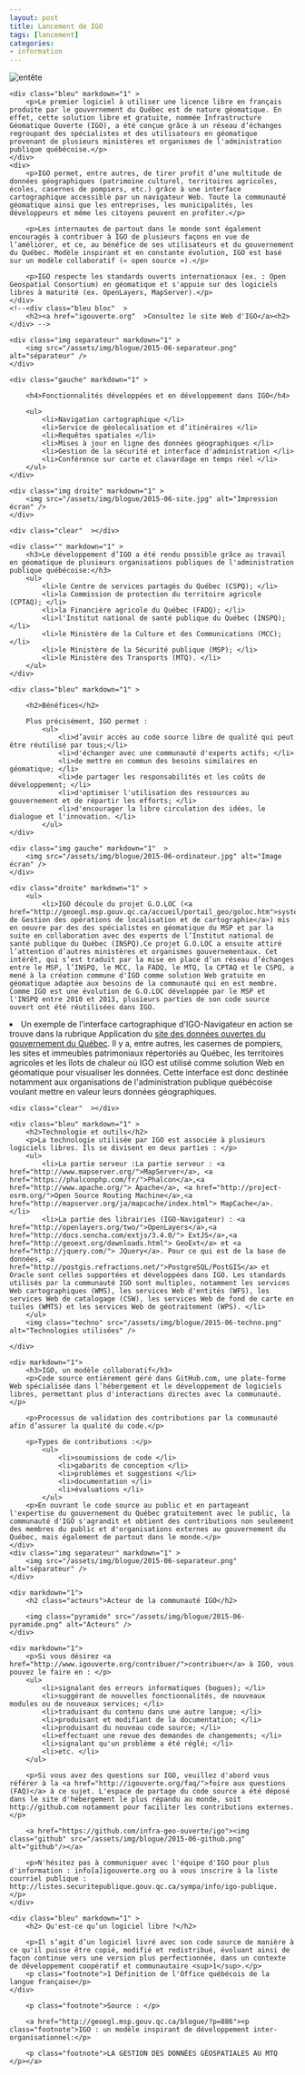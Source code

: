 ```yaml
---
layout: post
title: Lancement de IGO
tags: [lancement] 
categories:
- information
---
```


<div id="blogue-lancementjuin2015">
	<div class="img entete" markdown="1" >
		<img itemprop="image" src="/assets/img/blogue/2015-06-entete.png"  alt="entête" />
	</div>

	<div class="bleu" markdown="1" >
		<p>Le premier logiciel à utiliser une licence libre en français produite par le gouvernement du Québec est de nature géomatique. En effet, cette solution libre et gratuite, nommée Infrastructure Géomatique Ouverte (IGO), a été conçue grâce à un réseau d’échanges regroupant des spécialistes et des utilisateurs en géomatique provenant de plusieurs ministères et organismes de l'administration publique québécoise.</p>
	</div>
	<div>
		<p>IGO permet, entre autres, de tirer profit d’une multitude de données géographiques (patrimoine culturel, territoires agricoles, écoles, casernes de pompiers, etc.) grâce à une interface cartographique accessible par un navigateur Web. Toute la communauté géomatique ainsi que les entreprises, les municipalités, les développeurs et même les citoyens peuvent en profiter.</p>

		<p>Les internautes de partout dans le monde sont également encouragés à contribuer à IGO de plusieurs façons en vue de l’améliorer, et ce, au bénéfice de ses utilisateurs et du gouvernement du Québec. Modèle inspirant et en constante évolution, IGO est basé sur un modèle collaboratif (« open source »).</p>

		<p>IGO respecte les standards ouverts internationaux (ex. : Open Geospatial Consortium) en géomatique et s'appuie sur des logiciels libres à maturité (ex. OpenLayers, MapServer).</p>
	</div>
	<!--<div class="bleu bloc"  >
		<h2><a href="igouverte.org"  >Consultez le site Web d'IGO</a><h2>
	</div> -->

	<div class="img separateur" markdown="1" >
		<img src="/assets/img/blogue/2015-06-separateur.png" alt="séparateur" />
	</div>
	
	<div class="gauche" markdown="1" >

		<h4>Fonctionnalités développées et en développement dans IGO</h4>

		<ul>
			<li>Navigation cartographique </li>
			<li>Service de géolocalisation et d’itinéraires </li> 
			<li>Requêtes spatiales </li>
			<li>Mises à jour en ligne des données géographiques </li>
			<li>Gestion de la sécurité et interface d'administration </li>
			<li>Conférence sur carte et clavardage en temps réel </li>
		</ul>
	</div>

	<div class="img droite" markdown="1" >
		<img src="/assets/img/blogue/2015-06-site.jpg" alt="Impression écran" />
	</div>

	<div class="clear"  ></div>

	<div class="" markdown="1" >
		<h3>Le développement d’IGO a été rendu possible grâce au travail en géomatique de plusieurs organisations publiques de l'administration publique québécoise:</h3>
		<ul>
			<li>le Centre de services partagés du Québec (CSPQ); </li>
			<li>la Commission de protection du territoire agricole (CPTAQ); </li>
			<li>la Financière agricole du Québec (FADQ); </li>
			<li>l'Institut national de santé publique du Québec (INSPQ); </li>
			<li>le Ministère de la Culture et des Communications (MCC); </li>
			<li>le Ministère de la Sécurité publique (MSP); </li>
			<li>le Ministère des Transports (MTQ). </li>
		</ul>
	</div>

	<div class="bleu" markdown="1" >

		<h2>Bénéfices</h2>

		Plus précisément, IGO permet :
			<ul>
				<li>d’avoir accès au code source libre de qualité qui peut être réutilisé par tous;</li> 
				<li>d'échanger avec une communauté d'experts actifs; </li>
				<li>de mettre en commun des besoins similaires en géomatique; </li>
				<li>de partager les responsabilités et les coûts de développement; </li>
				<li>d'optimiser l'utilisation des ressources au gouvernement et de répartir les efforts; </li>
				<li>d'encourager la libre circulation des idées, le dialogue et l'innovation. </li>
			</ul>
	</div>

	<div class="img gauche" markdown="1"  >
		<img src="/assets/img/blogue/2015-06-ordinateur.jpg" alt="Image écran" />
	</div>

	<div class="droite" markdown="1" >
		<ul>
			<li>IGO découle du projet G.O.LOC (<a href="http://geoegl.msp.gouv.qc.ca/accueil/portail_geo/goloc.htm">système de Gestion des opérations de localisation et de cartographie</a>) mis en oeuvre par des des spécialistes en géomatique du MSP et par la suite en collaboration avec des experts de l’Institut national de santé publique du Québec (INSPQ).Ce projet G.O.LOC a ensuite attiré l’attention d’autres ministères et organismes gouvernementaux. Cet intérêt, qui s’est traduit par la mise en place d’un réseau d’échanges entre le MSP, l’INSPQ, le MCC, la FADQ, le MTQ, la CPTAQ et le CSPQ, a mené à la création commune d'IGO comme solution Web gratuite en géomatique adaptée aux besoins de la communauté qui en est membre. Comme IGO est une évolution de G.O.LOC développée par le MSP et l'INSPQ entre 2010 et 2013, plusieurs parties de son code source ouvert ont été réutilisées dans IGO.
</li>
			<li>Un exemple de l'interface cartographique d'IGO-Navigateur en action se trouve dans la rubrique Application du <a href="http://www.donnees.gouv.qc.ca/?node=/applications-geomatique">site des données ouvertes du gouvernement du Québec</a>. Il y a, entre autres, les casernes de pompiers, les sites et immeubles patrimoniaux répertoriés au Québec, les territoires agricoles et les îlots de chaleur où IGO est utilisé comme solution Web en géomatique pour visualiser les données. Cette interface est donc destinée notamment aux organisations de l'administration publique québécoise voulant mettre en valeur leurs données géographiques.</li>
		</ul>
	</div>

	<div class="clear"  ></div>

	<div class="bleu" markdown="1" >
		<h2>Technologie et outils</h2>
		<p>La technologie utilisée par IGO est associée à plusieurs logiciels libres. Ils se divisent en deux parties : </p>
		<ul>
			<li>La partie serveur :La partie serveur : <a href="http://www.mapserver.org/">MapServer</a>, <a href="https://phalconphp.com/fr/">Phalcon</a>,<a href="http://www.apache.org/"> Apache</a>, <a href="http://project-osrm.org/">Open Source Routing Machine</a>,<a href="http://mapserver.org/ja/mapcache/index.html"> MapCache</a>. </li>
			<li>La partie des librairies (IGO-Navigateur) : <a href="http://openlayers.org/two/">OpenLayers</a>,<a href="http://docs.sencha.com/extjs/3.4.0/"> ExtJS</a>,<a href="http://geoext.org/downloads.html"> GeoExt</a> et <a href="http://jquery.com/"> JQuery</a>. Pour ce qui est de la base de données, <a href="http://postgis.refractions.net/">PostgreSQL/PostGIS</a> et Oracle sont celles supportées et développées dans IGO. Les standards utilisés par la communauté IGO sont multiples, notamment les services Web cartographiques (WMS), les services Web d'entités (WFS), les services Web de catalogage (CSW), les services Web de fond de carte en tuiles (WMTS) et les services Web de géotraitement (WPS). </li>
		</ul>
		<img class="techno" src="/assets/img/blogue/2015-06-techno.png" alt="Technologies utilisées" />

	</div>
	
	<div markdown="1">
		<h3>IGO, un modèle collaboratif</h3>
		<p>Code source entièrement géré dans GitHub.com, une plate-forme Web spécialisée dans l’hébergement et le développement de logiciels libres, permettant plus d'interactions directes avec la communauté.</p>

		<p>Processus de validation des contributions par la communauté afin d’assurer la qualité du code.</p>

		<p>Types de contributions :</p>
			<ul>
				<li>soumissions de code </li>
				<li>gabarits de conception </li>
				<li>problèmes et suggestions </li>
				<li>documentation </li>
				<li>évaluations </li>
			</ul>
		<p>En ouvrant le code source au public et en partageant l'expertise du gouvernement du Québec gratuitement avec le public, la communauté d'IGO s'agrandit et obtient des contributions non seulement des membres du public et d'organisations externes au gouvernement du Québec, mais également de partout dans le monde.</p>
	</div>
	<div class="img separateur" markdown="1" >
		<img src="/assets/img/blogue/2015-06-separateur.png" alt="séparateur" />
	</div>

	<div markdown="1">
		<h2 class="acteurs">Acteur de la communauté IGO</h2>

		<img class="pyramide" src="/assets/img/blogue/2015-06-pyramide.png" alt="Acteurs" />
	</div>

	<div markdown="1">
		<p>Si vous désirez <a href="http://www.igouverte.org/contribuer/">contribuer</a> à IGO, vous pouvez le faire en : </p>
		<ul>
			<li>signalant des erreurs informatiques (bogues); </li>
			<li>suggérant de nouvelles fonctionnalités, de nouveaux modules ou de nouveaux services; </li>
			<li>traduisant du contenu dans une autre langue; </li>
			<li>produisant et modifiant de la documentation; </li>
			<li>produisant du nouveau code source; </li>
			<li>effectuant une revue des demandes de changements; </li>
			<li>signalant qu'un problème a été réglé; </li>
			<li>etc. </li>
		</ul>
		
		<p>Si vous avez des questions sur IGO, veuillez d'abord vous référer à la <a href="http://igouverte.org/faq/">foire aux questions (FAQ)</a> à ce sujet. L'espace de partage du code source a été déposé dans le site d'hébergement le plus répandu au monde, soit http://github.com notamment pour faciliter les contributions externes.</p>

		<a href="https://github.com/infra-geo-ouverte/igo"><img class="github" src="/assets/img/blogue/2015-06-github.png" alt="github"/></a>

		<p>N'hésitez pas à communiquer avec l'équipe d'IGO pour plus d'information : info[a]igouverte.org ou à vous inscrire à la liste courriel publique : http://listes.securitepublique.gouv.qc.ca/sympa/info/igo-publique. </p>
	</div>

	<div class="bleu" markdown="1" >
		<h2> Qu'est-ce qu’un logiciel libre ?</h2>

		<p>Il s’agit d’un logiciel livré avec son code source de manière à ce qu'il puisse être copié, modifié et redistribué, évoluant ainsi de façon continue vers une version plus perfectionnée, dans un contexte de développement coopératif et communautaire <sup>1</sup>.</p>
		<p class="footnote">1 Définition de l'Office québécois de la langue française</p>
	</div>

		<p class="footnote">Source : </p>

		<a href="http://geoegl.msp.gouv.qc.ca/blogue/?p=886"><p class="footnote">IGO : un modèle inspirant de développement inter-organisationnel:</p>

		<p class="footnote">LA GESTION DES DONNÉES GÉOSPATIALES AU MTQ </p></a>
</div>
